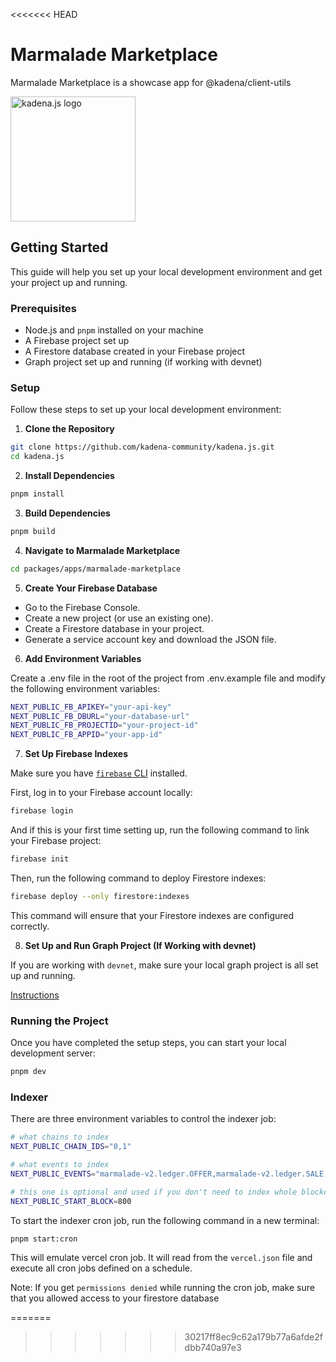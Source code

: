<<<<<<< HEAD
# Marmalade Marketplace

Marmalade Marketplace is a showcase app for @kadena/client-utils

<!-- markdownlint-disable MD033 -->
<picture>
  <source srcset="https://raw.githubusercontent.com/kadena-community/kadena.js/main/common/images/Kadena.JS_logo-white.png" media="(prefers-color-scheme: dark)"/>
  <img src="https://raw.githubusercontent.com/kadena-community/kadena.js/main/common/images/Kadena.JS_logo-black.png" width="200" alt="kadena.js logo" />
</picture>
<!-- markdownlint-enable MD033 -->

## Getting Started

This guide will help you set up your local development environment and get your project up and running.

### Prerequisites

- Node.js and `pnpm` installed on your machine
- A Firebase project set up
- A Firestore database created in your Firebase project
- Graph project set up and running (if working with devnet)

### Setup

Follow these steps to set up your local development environment:

1. **Clone the Repository**

```bash
git clone https://github.com/kadena-community/kadena.js.git
cd kadena.js
```

2. **Install Dependencies**

```bash
pnpm install
```

3. **Build Dependencies**

```bash
pnpm build
```

4. **Navigate to Marmalade Marketplace**

```bash
cd packages/apps/marmalade-marketplace
```

5. **Create Your Firebase Database**

- Go to the Firebase Console.
- Create a new project (or use an existing one).
- Create a Firestore database in your project.
- Generate a service account key and download the JSON file.

6. **Add Environment Variables**

Create a .env file in the root of the project from .env.example file and modify the following environment variables:

```bash
NEXT_PUBLIC_FB_APIKEY="your-api-key"
NEXT_PUBLIC_FB_DBURL="your-database-url"
NEXT_PUBLIC_FB_PROJECTID="your-project-id"
NEXT_PUBLIC_FB_APPID="your-app-id"
```

7. **Set Up Firebase Indexes**

Make sure you have [`firebase` CLI](https://www.npmjs.com/package/firebase-tools) installed.

First, log in to your Firebase account locally:

```bash
firebase login
```

And if this is your first time setting up, run the following command to link your Firebase project:

```bash
firebase init
```

Then, run the following command to deploy Firestore indexes:

```bash
firebase deploy --only firestore:indexes
```

This command will ensure that your Firestore indexes are configured correctly.

8. **Set Up and Run Graph Project (If Working with devnet)**

If you are working with `devnet`, make sure your local graph project is all set up and running.

[Instructions](../graph/README.md)

### Running the Project

Once you have completed the setup steps, you can start your local development server:

```bash
pnpm dev
```

### Indexer

There are three environment variables to control the indexer job:

```bash
# what chains to index
NEXT_PUBLIC_CHAIN_IDS="0,1"

# what events to index
NEXT_PUBLIC_EVENTS="marmalade-v2.ledger.OFFER,marmalade-v2.ledger.SALE,..."

# this one is optional and used if you don't need to index whole blockchain
NEXT_PUBLIC_START_BLOCK=800
```

To start the indexer cron job, run the following command in a new terminal:

```bash
pnpm start:cron
```

This will emulate vercel cron job. It will read from the `vercel.json` file and execute all cron jobs defined on a schedule.

Note: If you get `permissions denied` while running the cron job, make sure that you allowed access to your firestore database

=======
>>>>>>> 30217ff8ec9c62a179b77a6afde2fdbb740a97e3

